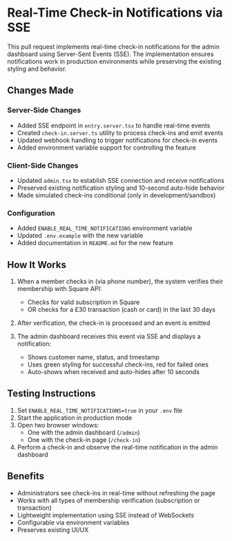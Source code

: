 # Real-Time Check-in Notifications via SSE

This pull request implements real-time check-in notifications for the admin dashboard using Server-Sent Events (SSE). The implementation ensures notifications work in production environments while preserving the existing styling and behavior.

## Changes Made

### Server-Side Changes
- Added SSE endpoint in `entry.server.tsx` to handle real-time events
- Created `check-in.server.ts` utility to process check-ins and emit events
- Updated webhook handling to trigger notifications for check-in events
- Added environment variable support for controlling the feature

### Client-Side Changes
- Updated `admin.tsx` to establish SSE connection and receive notifications
- Preserved existing notification styling and 10-second auto-hide behavior
- Made simulated check-ins conditional (only in development/sandbox)

### Configuration
- Added `ENABLE_REAL_TIME_NOTIFICATIONS` environment variable
- Updated `.env.example` with the new variable
- Added documentation in `README.md` for the new feature

## How It Works

1. When a member checks in (via phone number), the system verifies their membership with Square API:
   - Checks for valid subscription in Square
   - OR checks for a £30 transaction (cash or card) in the last 30 days

2. After verification, the check-in is processed and an event is emitted

3. The admin dashboard receives this event via SSE and displays a notification:
   - Shows customer name, status, and timestamp
   - Uses green styling for successful check-ins, red for failed ones
   - Auto-shows when received and auto-hides after 10 seconds

## Testing Instructions

1. Set `ENABLE_REAL_TIME_NOTIFICATIONS=true` in your `.env` file
2. Start the application in production mode
3. Open two browser windows:
   - One with the admin dashboard (`/admin`)
   - One with the check-in page (`/check-in`)
4. Perform a check-in and observe the real-time notification in the admin dashboard

## Benefits

- Administrators see check-ins in real-time without refreshing the page
- Works with all types of membership verification (subscription or transaction)
- Lightweight implementation using SSE instead of WebSockets
- Configurable via environment variables
- Preserves existing UI/UX 